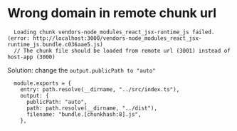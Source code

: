 # Wrong domain in remote chunk url

```
  Loading chunk vendors-node_modules_react_jsx-runtime_js failed. (error: http://localhost:3000/vendors-node_modules_react_jsx-runtime_js.bundle.c036aae5.js)
  // The chunk file should be loaded from remote url (3001) instead of host-app (3000)
```

Solution: change the `output.publicPath to "auto"`

```
  module.exports = {
    entry: path.resolve(__dirname, "../src/index.ts"),
    output: {
      publicPath: "auto",
      path: path.resolve(__dirname, "../dist"),
      filename: "bundle.[chunkhash:8].js",
    },
```
